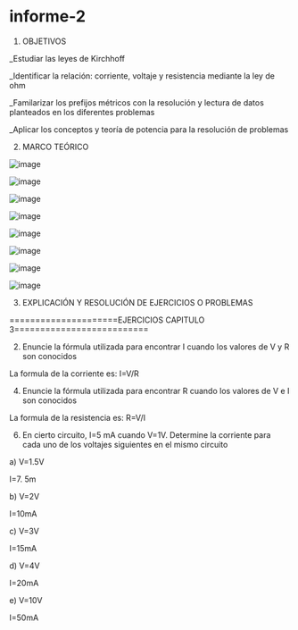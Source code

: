 # informe-2

1. OBJETIVOS

_Estudiar las leyes de Kirchhoff

_Identificar la relación: corriente, voltaje y resistencia mediante la ley de ohm

_Familarizar los prefijos métricos con la resolución y lectura de datos planteados en los diferentes problemas

_Aplicar los conceptos y teoría de potencia para la resolución de problemas

2. MARCO TEÓRICO

![image](https://user-images.githubusercontent.com/116760257/202297384-63a78860-26b9-493a-9c52-e9d812c7e61a.png)



![image](https://user-images.githubusercontent.com/116760257/202298602-3aeffcc2-29eb-47d0-b6fc-63c9da25162e.png)



![image](https://user-images.githubusercontent.com/116760257/202299052-8a9fbcad-49e4-41fd-abb7-e6b4470de7e9.png)


![image](https://user-images.githubusercontent.com/116760257/202300867-9a1c825c-2750-4069-b5dd-b67d87696381.png)


![image](https://user-images.githubusercontent.com/116760257/202301392-f2b35aba-0c7a-4fc0-a482-3404b34bf2a9.png)

![image](https://user-images.githubusercontent.com/116760257/202302155-c07a856f-bd31-4572-a5a0-1d1c9745bfce.png)


![image](https://user-images.githubusercontent.com/116760257/202303183-8196aa0f-9b43-4f8e-80cb-7afe3cfc8435.png)


![image](https://user-images.githubusercontent.com/116760257/202304118-b5bd509b-c5de-4a0b-b0de-ed865da29758.png)

3. EXPLICACIÓN Y RESOLUCIÓN DE EJERCICIOS O PROBLEMAS

=====================EJERCICIOS CAPITULO 3==========================

2) Enuncie la fórmula utilizada para encontrar I cuando los valores de V y R son conocidos

La formula de la corriente es: I=V/R

4) Enuncie la fórmula utilizada para encontrar R cuando los valores de V e I son conocidos

La formula de la resistencia es: R=V/I

6) En cierto circuito, I=5 mA cuando V=1V. Determine la corriente para cada uno de los voltajes siguientes en el mismo circuito

a) V=1.5V

I=7. 5m                          

b) V=2V

I=10mA

c) V=3V

I=15mA

d) V=4V

I=20mA

e) V=10V

I=50mA
